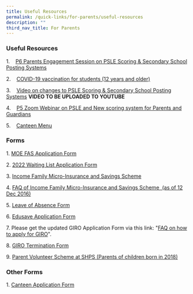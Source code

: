 ```yaml
---
title: Useful Resources
permalink: /quick-links/for-parents/useful-resources
description: ""
third_nav_title: For Parents
---
```

### Useful Resources
  

1.    [P6 Parents Engagement Session on PSLE Scoring & Secondary School Posting Systems](/files/SHPS%20PSLE%20Indicative%20Scores.pdf)

2.    [COVID-19 vaccination for students (12 years and older)](/files/COVID-19%20Vaccination%20for%20students%2012%20year%20and%20above.pdf)

3.    [Video on changes to PSLE Scoring & Secondary School Posting Systems](https://www.shps.moe.edu.sg/qql/slot/u548/Quicklinks/Useful%20Resources/Changes%20to%20the%20PSLE%20scoring%20and%20S1%20posting.mp4) **VIDEO TO BE UPLOADED TO YOUTUBE**

4.    [P5 Zoom Webinar on PSLE and New scoring system for Parents and Guardians](/files/P5%20Parent%20Engagement%20Session%208%20July%202021.pdf)

5.    [Canteen Menu](/files/Canteen%20Menu%202022%20Revised%2001%20Jul.pdf)

  

  

### Forms


  

1. [MOE FAS Application Form](https://www.shps.moe.edu.sg/qql/slot/u548/Quicklinks/Forms/MOE%20FAS%20Application%20Form%20Sep%2021.pdf) 

2. [2022 Waiting List Application Form](https://go.gov.sg/wait-list-form-2022)

3. [Income Family Micro-Insurance and Savings Scheme](https://www-shps-moe-edu-sg-admin.cwp.sg/qql/slot/u548/Quicklinks/Information%20to%20Parents/2018%20Info%20to%20Parents/Income_Family_Micro-Insurance_and_Savings_Scheme_(IFMISS).pdf)

4. [FAQ of Income Family Micro-Insurance and Savings Scheme  (as of 12 Dec 2016)](https://www-shps-moe-edu-sg-admin.cwp.sg/qql/slot/u548/Quicklinks/Information%20to%20Parents/2018%20Info%20to%20Parents/FAQ_for_IFMISS.pdf)

5. [Leave of Absence Form](https://go.gov.sg/leave-of-absence-form)

6. [Edusave Application Form](https://www.shps.moe.edu.sg/qql/slot/u548/Edusave_Application_Form_revisedSep19.pdf)

7. Please get the updated GIRO Application Form via this link: "[FAQ on how to apply for GIRO](https://va.ecitizen.gov.sg/cfp/customerPages/moe/displayresult.aspx?MesId=1287872)".

8. [GIRO Termination Form](https://www.shps.moe.edu.sg/qql/slot/u548/GIRO_Termination_Form_revisedSep19.pdf)

9. [Parent Volunteer Scheme at SHPS (Parents of children born in 2018)](https://www.shps.moe.edu.sg/qql/slot/u1233/PARENT%20VOLUNTEER%20INVITATION%20_PV.pdf)  

  

### Other Forms


  
1. [Canteen Application Form](https://www.shps.moe.edu.sg/qql/slot/u548/Quicklinks/Forms/Canteen%20Application%20Form.pdf)